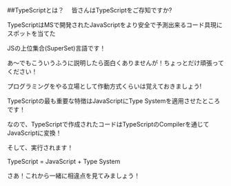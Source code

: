 
##TypeScriptとは？　
皆さんはTypeScriptをご存知ですか?

TypeScriptはMSで開発されたJavaScriptをより安全で予測出来るコード具現にスポットを当てた

JSの上位集合(SuperSet)言語です！

 

あ～でもこういうふうに説明したら面白くありませんが！ちょっとだけ頑張ってください！

プログラミングをやる立場として作動方式くらいは覚えておきましょう!

 

TypeScriptの最も重要な特徴はJavaScriptにType Systemを適用させたところです！

なので、TypeScriptで作成されたコードはTypeScriptのCompilerを通じてJavaScriptに変換！

そして、実行されます！

 

TypeScript = JavaScript + Type System

 

さあ！これから一緒に相違点を見てみましょう！
